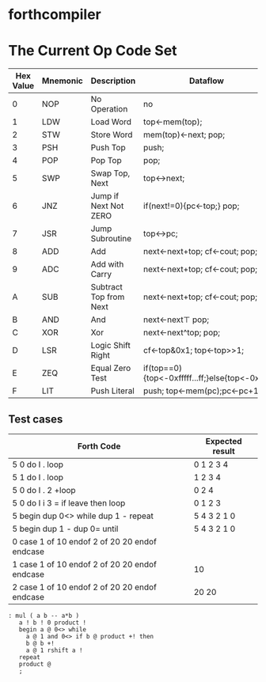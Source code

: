 # forthcompiler

# The Current Op Code Set
Hex Value | Mnemonic | Description            | Dataflow
----------|----------|------------------------|----------
0         | NOP      | No Operation           | no
1         | LDW      | Load Word              | top<-mem(top);
2         | STW      | Store Word             | mem(top)<-next; pop;
3         | PSH      | Push Top               | push;
4         | POP      | Pop Top                | pop;
5         | SWP      | Swap Top, Next         | top<->next;
6         | JNZ      | Jump if Next Not ZERO  | if(next!=0){pc<-top;} pop;
7         | JSR      | Jump Subroutine        | top<->pc;
8         | ADD      | Add                    | next<-next+top; cf<-cout; pop;
9         | ADC      | Add with Carry         | next<-next+top; cf<-cout; pop;
A         | SUB      | Subtract Top from Next | next<-next+top; cf<-cout; pop;
B         | AND      | And                    | next<-next&top; pop;
C         | XOR      | Xor                    | next<-next^top; pop;
D         | LSR      | Logic Shift Right      | cf<-top&0x1; top<-top>>1;
E         | ZEQ      | Equal Zero Test        | if(top==0){top<-0xfffff...ff;}else{top<-0x0;}
F         | LIT      | Push Literal           | push; top<-mem(pc);pc<-pc+1;

## Test cases

Forth Code                                    | Expected result
----------------------------------------------|----------------
5 0 do I . loop                               | 0 1 2 3 4
5 1 do I . loop                               | 1 2 3 4
5 0 do I . 2 +loop                            | 0 2 4
5 0 do I i 3 = if leave then loop             | 0 1 2 3
5 begin dup 0<> while dup 1 - repeat          | 5 4 3 2 1 0
5 begin dup 1 - dup 0= until                  | 5 4 3 2 1 0
0 case 1 of 10 endof 2 of 20 20 endof endcase | 
1 case 1 of 10 endof 2 of 20 20 endof endcase | 10
2 case 1 of 10 endof 2 of 20 20 endof endcase | 20 20

```forth
: mul ( a b -- a*b )
   a ! b ! 0 product !
   begin a @ 0<> while
     a @ 1 and 0<> if b @ product +! then
     b @ b +!
     a @ 1 rshift a !
   repeat
   product @
   ;

```
